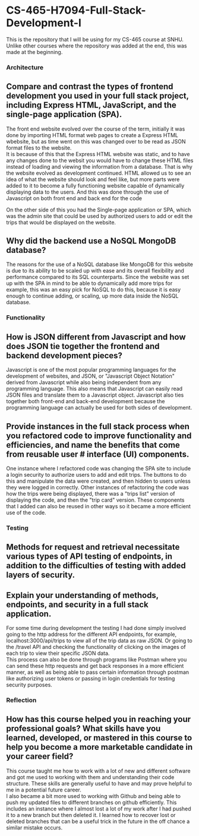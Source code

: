 # CS-465-H7094-Full-Stack-Development-I
This is the repository that I will be using for my CS-465 course at SNHU. Unlike other courses where the repository was added at the end, this was made at the beginning.

### Architecture
## Compare and contrast the types of frontend development you used in your full stack project, including Express HTML, JavaScript, and the single-page application (SPA).
The front end website evolved over the course of the term, initially it was done by importing HTML format web pages to create a Express HTML wbebsite, but as time went on this was changed over to be read as JSON format files to the website. <br />
It is because of this that the Express HTML website was static, and to have any changes done to the websit you would have to change these HTML files instead of loading and viewing the information from a database. That is why the website evolved as development continued. HTML allowed us to see an idea of what the website should look and feel like, but more parts were added to it to become a fully functioning website capable of dynamically displaying data to the users. And this was done through the use of Javascript on both front end and back end for the code

On the other side of this you had the Single-page application or SPA, which was the admin site that could be used by authorized users to add or edit the trips that would be displayed on the website.
## Why did the backend use a NoSQL MongoDB database?
The reasons for the use of a NoSQL database like MongoDB for this website is due to its ability to be scaled up with ease and its overall flexibility and performance compared to its SQL counterparts. Since the website was set up with the SPA in mind to be able to dynamically add more trips for example, this was an easy pick for NoSQL to do this, because it is easy enough to continue adding, or scaling, up more data inside the NoSQL database.



### Functionality
## How is JSON different from Javascript and how does JSON tie together the frontend and backend development pieces?
Javascript is one of the most popular programming languages for the development of websites, and JSON, or "Javascript Object Notation" derived from Javascript while also being independent from any programming language. This also means that Javascript can easily read JSON files and translate them to a Javascript object.
Javascript also ties together both front-end and back-end development because the programming language can actually be used for both sides of development.



## Provide instances in the full stack process when you refactored code to improve functionality and efficiencies, and name the benefits that come from reusable user # interface (UI) components.
One instance where I refactored code was changing the SPA site to include a login security to authorize users to add and edit trips. The buttons to do this and manipulate the data were created, and then hidden to users unless they were logged in correctly.
Other instances of refactoring the code was how the trips were being displayed, there was a "trips list" version of displaying the code, and then the "trip card" version. These components that I added can also be reused in other ways so it became a more efficient use of the code.



### Testing
## Methods for request and retrieval necessitate various types of API testing of endpoints, in addition to the difficulties of testing with added layers of security. 
## Explain your understanding of methods, endpoints, and security in a full stack application.
For some time during development the testing I had done simply involved going to the http address for the different API endpoints, for example, localhost:3000/api/trips to view all of the trip data as raw JSON. Or going to the /travel API and checking the functionality of clicking on the images of each trip to view their specific JSON data. <br />
This process can also be done through programs like Postman where you can send these http requests and get back responses in a more efficient manner, as well as being able to pass certain information through postman like authorizing user tokens or passing in login credentials for testing security purposes.



### Reflection
## How has this course helped you in reaching your professional goals? What skills have you learned, developed, or mastered in this course to help you become a more marketable candidate in your career field?
This course taught me how to work with a lot of new and different software and got me used to working with them and understanding their code structure. These skills are generally useful to have and may prove helpful to me in a potential future career. <br />
I also became a bit more used to working with Github and being able to push my updated files to different branches on github efficiently. This includes an instance where I almost lost a lot of my work after I had pushed it to a new branch but then deleted it. I learned how to recover lost or deleted branches that can be a useful trick in the future in the off chance a similar mistake occurs.
